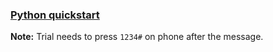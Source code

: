 ---
---

### [Python quickstart](https://jp.twilio.com/docs/quickstart/python/programmable-voice)
**Note:** Trial needs to press `1234#` on phone after the message.

